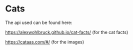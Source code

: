 # Cats

The api used can be found here: 

https://alexwohlbruck.github.io/cat-facts/ (for the cat facts)

https://cataas.com/#/ (for the images)

